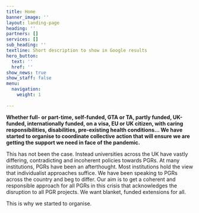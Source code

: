 ```yaml
---
title: Home
banner_image: ''
layout: landing-page
heading: ''
partners: []
services: []
sub_heading: ''
textline: Short description to show in Google results
hero_button:
  text: ''
  href: ''
show_news: true
show_staff: false
menu:
  navigation:
    weight: 1
    
---
```


**Whether full- or part-time, self-funded, GTA or TA, partly funded, UK-funded, internationally funded, on a visa, EU or UK citizen, with caring responsibilities, disabilities, pre-existing health conditions... We have started to organise to coordinate collective action that will ensure we are getting the support we need in face of the pandemic.**

This has not been the case. Instead universities across the UK have vastly differing, contradicting and incoherent policies towards PGRs. At many institutions, PGRs have been an afterthought. Most institutions hold the view that individualist approaches suffice. We have been speaking to PGRs across the country and beg to differ. Our aim is to get a coherent and responsible approach for all PGRs in this crisis that acknowledges the disruption to all PGR projects. We want blanket, funded extensions for all.

This is why we started to organise.
